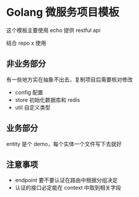 # Golang 微服务项目模板

这个模板主要使用 echo 提供 restful api

结合 repo x 使用

## 非业务部分

有一些地方实在抽象不出去，复制项目后需要核对修改

- config 配置
- store 初始化数据库和 redis
- util 自定义类型

## 业务部分

entity 是个 demo，每个实体一个文件写下去就好

## 注意事项

- endpoint 要不要认证在路由中根据分组决定
- 认证的接口必定能在 context 中取到相关字段
